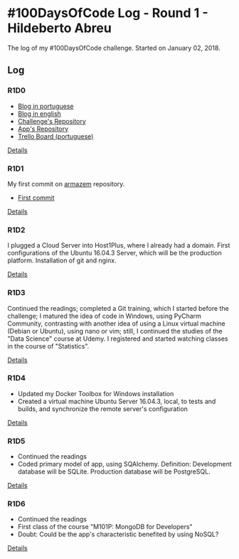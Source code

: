 # #100DaysOfCode Log - Round 1 - Hildeberto Abreu

The log of my #100DaysOfCode challenge. Started on January 02, 2018.

## Log

### R1D0 

* [Blog in portuguese](https://hilam.github.io)
* [Blog in english](https://medium.com/itfacets)
* [Challenge's Repository](https://github.com/hilam/100-days-of-code)
* [App's Repository](https://github.com/hilam/armazem)
* [Trello Board (portuguese)](https://trello.com/b/zKO1ooa0/100daysofcode)

[Details](log.md#day-0-january-02-2018)

### R1D1 
My first commit on [armazem](https://github.com/hilam/armazem) repository.
* [First commit](https://github.com/hilam/armazem/commit/454cc003a1fe2819300650eaa8c9c9ad68d4f4f8)

[Details](log.md#day-1-january-03-2018)

### R1D2

I plugged a Cloud Server into Host1Plus, where I already had a domain. First
configurations of the Ubuntu 16.04.3 Server, which will be the production 
platform. Installation of git and nginx.

[Details](log.md#day-2-january-04-2018)

### R1D3

Continued the readings; completed a Git training, which I started before 
the challenge; I matured the idea of code in Windows, using PyCharm Community, 
contrasting with another idea of using a Linux virtual machine (Debian or Ubuntu), 
using nano or vim; still, I continued the studies of the "Data Science" course
at Udemy. I registered and started watching classes in the course of 
"Statistics".

[Details](log.md#day-3-january-05-2018)

### R1D4

* Updated my Docker Toolbox for Windows installation
* Created a virtual machine Ubuntu Server 16.04.3, local, to tests and 
builds, and synchronize the remote server's configuration

[Details](log.md#day-4-january-06-2018)

### R1D5

* Continued the readings
* Coded primary model of app, using SQAlchemy. Definition: Development 
database will be SQLite. Production database will be PostgreSQL.

[Details](log.md#day-5-january-08-2018)

### R1D6

* Continued the readings
* First class of the course "M101P: MongoDB for Developers"
* Doubt: Could be the app's characteristic benefited by using NoSQL?

[Details](log.md#day-6-january-09-2018)
